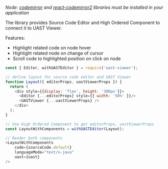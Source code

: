 _Node: [codemirror](https://codemirror.net/) and [react-codemirror2](https://github.com/scniro/react-codemirror2) libraries must be installed in your application_

The library provides Source Code Editor and High Ordered Component to connect it to UAST Viewer.

Features:

- Highlight related code on node hover
- Highlight related node on change of cursor
- Scroll code to highlighted position on click on node

```js
const { Editor, withUASTEditor } = require('uast-viewer');

// define layout for source code editor and UAST Viewer
function Layout({ editorProps, uastViewerProps }) {
  return (
    <div style={{display: 'flex', height: '300px'}}>
      <Editor {...editorProps} style={{ width: '50%' }}/>
      <UASTViewer {...uastViewerProps} />
    </div>
  );
}

// Use High Ordered Component to get editorProps, uastViewerProps
const LayoutWithComponents = withUASTEditor(Layout);

// Render both components
<LayoutWithComponents
    code={sourceCode.default}
    languageMode="text/x-java"
    uast={uast}
/>
```

